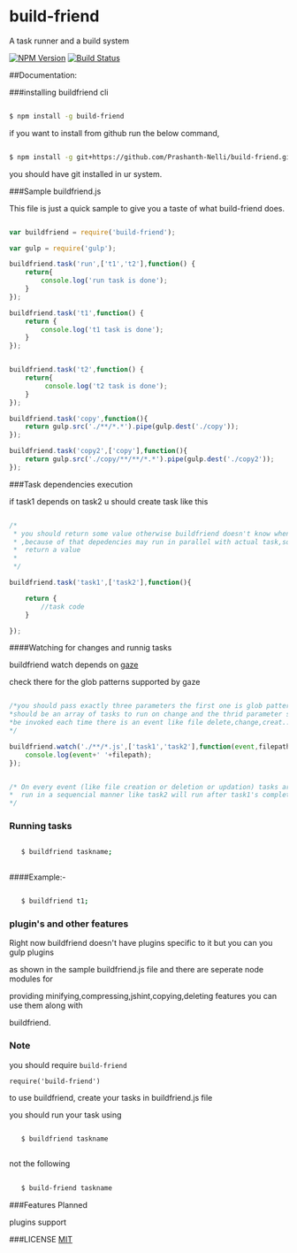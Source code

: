 build-friend
============

A task runner and a build system

[![NPM Version](https://img.shields.io/npm/v/build-friend.svg?style=flat)](https://www.npmjs.org/package/build-friend)
[![Build Status](https://img.shields.io/travis/Prashanth-Nelli/build-friend.svg?style=flat)](https://travis-ci.org/Prashanth-Nelli/build-friend)


##Documentation:


###installing buildfriend cli

```bash

$ npm install -g build-friend

```

if you want to install from github run the below command,

```bash

$ npm install -g git+https://github.com/Prashanth-Nelli/build-friend.git

```

you should have git installed in ur system.

###Sample buildfriend.js 

This file is just a quick sample to give you a taste of what build-friend does.

```javascript

var buildfriend = require('build-friend');

var gulp = require('gulp');

buildfriend.task('run',['t1','t2'],function() {
	return{
		console.log('run task is done');
	} 
});

buildfriend.task('t1',function() {
	return {
		console.log('t1 task is done');
	}
});


buildfriend.task('t2',function() {
	return{
		 console.log('t2 task is done');
	}
});

buildfriend.task('copy',function(){
	return gulp.src('./**/*.*').pipe(gulp.dest('./copy'));
});

buildfriend.task('copy2',['copy'],function(){
	return gulp.src('./copy/**/**/*.*').pipe(gulp.dest('./copy2'));
});


```
###Task dependencies execution

if task1 depends on task2 u should create task like this

```javascript

/* 
 * you should return some value otherwise buildfriend doesn't know when the task is completed
 * ,because of that depedencies may run in parallel with actual task,so to avoid that you should 
 *  return a value
 *
 */

buildfriend.task('task1',['task2'],function(){

	return {
		//task code
	}

});

```

####Watching for changes and runnig tasks 

buildfriend watch depends on [gaze](https://github.com/shama/gaze)

check there for the glob patterns supported by gaze 

```javascript

/*you should pass exactly three parameters the first one is glob pattern and the second parameter
*should be an array of tasks to run on change and the thrid parameter should be a function it will
*be invoked each time there is an event like file delete,change,creat...*
*/

buildfriend.watch('./**/*.js',['task1','task2'],function(event,filepath){
	console.log(event+' '+filepath);
});


/* On every event (like file creation or deletion or updation) tasks are 
*  run in a sequencial manner like task2 will run after task1's completion
*/


```

### Running tasks 

```bash

   $ buildfriend taskname;
    
```

####Example:-

```bash

   $ buildfriend t1;

```

### plugin's and other features

Right now buildfriend doesn't have plugins specific to it but you can you gulp plugins 

as shown in the sample buildfriend.js file and there are seperate node modules for

providing minifying,compressing,jshint,copying,deleting features you can use them along with

buildfriend.

### Note

you should require ```build-friend``` 

``` require('build-friend') ``` 

to use buildfriend, create your tasks in buildfriend.js file 

you should run your task using 
	
```bash

   $ buildfriend taskname 
	
```

not the following

```bash
	
   $ build-friend taskname 

```

###Features Planned

   plugins support

###LICENSE
[MIT](LICENSE)
